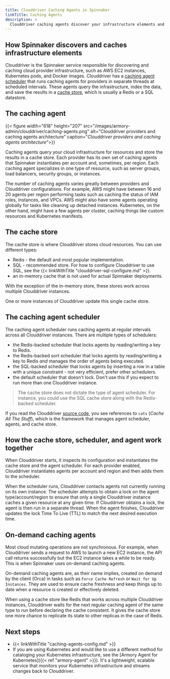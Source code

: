 ```yaml
---
title: Clouddriver Caching Agents in Spinnaker
linkTitle: Caching Agents
description: >
  Clouddriver caching agents discover your infrastructure elements and cache the data for use by Spinnaker™.
---
```


## How Spinnaker discovers and caches infrastructure elements

Clouddriver is the Spinnaker service responsible for discovering and caching cloud provider infrastructure, such as AWS EC2 instances, Kubernetes pods, and Docker images. Clouddriver has a [caching agent scheduler](#the-caching-agent-scheduler) that runs caching agents for providers in separate threads at scheduled intervals. These agents query the infrastructure, index the data, and save the results in a [cache store](#the-cache-store), which is usually a Redis or a SQL datastore.

## The caching agent

{{< figure width="618" height="207" src="/images/armory-admin/clouddriver/caching-agents.png"  alt="Clouddriver providers and caching agents architecture"  caption="<i>Clouddriver providers and caching agents architecture</i>">}}

Caching agents query your cloud infrastructure for resources and store the results in a cache store. Each provider has its own set of caching agents that Spinnaker instantiates per account and, sometimes, per region. Each caching agent specializes in one type of resource, such as server groups, load balancers, security groups, or instances.

The number of caching agents varies greatly between providers and Clouddriver configurations. For example, AWS might have between 16 and 20 agents per region performing tasks such as caching the status of IAM roles, instances, and VPCs. AWS might also have some agents operating globally for tasks like cleaning up detached instances. Kubernetes, on the other hand, might have a few agents per cluster, caching things like custom resources and Kubernetes manifests.

## The cache store

The cache store is where Clouddriver stores cloud resources. You can use different types:

- Redis - the default and most popular implementation.
- SQL - recommended store. For how to configure Clouddriver to use SQL, see the {{< linkWithTitle "clouddriver-sql-configure.md" >}}.
- an in-memory cache that is not used for actual Spinnaker deployments.

With the exception of the in-memory store, these stores work across multiple Clouddriver instances.

One or more instances of Clouddriver update this single cache store.

## The caching agent scheduler

The caching agent scheduler runs caching agents at regular intervals across all Clouddriver instances. There are multiple types of schedulers:

- the Redis-backed scheduler that locks agents by reading/writing a key to Redis.
- the Redis-backed sort scheduler that locks agents by reading/writing a key to Redis *and* manages the order of agents being executed.
- the SQL-backed scheduler that locks agents by inserting a row in a table with a unique constraint - not very efficient, prefer other schedulers.
- the default scheduler that doesn't lock. Don't use this if you expect to run more than one Clouddriver instance.

> The cache store does not dictate the type of agent scheduler. For instance, you could use the SQL cache store along with the Redis-backed scheduler.

If you read the Clouddriver [source code](https://github.com/spinnaker/clouddriver), you see references to `cats` (_Cache All The Stuff_), which is the framework that manages agent scheduler, agents, and cache store.

## How the cache store, scheduler, and agent work together

When Clouddriver starts, it inspects its configuration and instantiates the cache store and the agent scheduler. For each provider enabled, Clouddriver instantiates agents per account and region and then adds them to the scheduler.

When the scheduler runs, Clouddriver contacts agents not currently running on its own instance. The scheduler attempts to obtain a lock on the agent type/account/region to ensure that only a single Clouddriver instance caches a given resource at any given time. If Clouddriver obtains a lock, the agent is then run in a separate thread. When the agent finishes, Clouddriver updates the lock Time To Live (TTL) to match the next desired execution time.

## On-demand caching agents

Most cloud mutating operations are not synchronous. For example, when Clouddriver sends a request to AWS to launch a new EC2 instance, the API call returns successfully but the EC2 instance takes a while to be ready. This is when Spinnaker uses on-demand caching agents.

On-demand caching agents are, as their name implies, created on demand by the client (Orca) in tasks such as `Force Cache Refresh` or `Wait for Up Instances`. They are used to ensure cache freshness and keep things up to date when a resource is created or effectively deleted.

When using a cache store like Redis that works across multiple Clouddriver instances, Clouddriver waits for the next regular caching agent of the same type to run before declaring the cache consistent. It gives the cache store one more chance to replicate its state to other replicas in the case of Redis.

## Next steps

* {{< linkWithTitle "caching-agents-config.md" >}}
* If you are using Kubernetes and would like to use a different method for cataloging your Kubernetes infrastructure, see the [Armory Agent for Kubernetes]({{< ref "armory-agent" >}}). It's a lightweight, scalable service that monitors your Kubernetes infrastructure and streams changes back to Clouddriver.